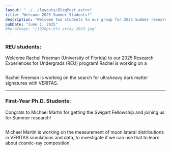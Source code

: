```yaml
---
layout: "../../layouts/BlogPost.astro"
title: "Welcome 2025 Summer Students!"
description: "Welcome two students to our group for 2025 Summer research projects!"
pubDate: "June 1, 2025"
#heroImage: "/1920px-Vts_array_2023.jpg"
---
```


<h3>REU students: </h3>
Welcome Rachel Freeman (University of Florida) to our 2025 Research Experiences for Undergrads (REU) program! 
Rachel is working on a 

<br>

<img
    src="/RachelFreeman.JPG"
    alt=""
/>
<figcaption>
    Rachel Freeman is working on the search for ultraheavy dark matter signatures with VERITAS. 
</figcaption>

<hr>

<h3>First-Year Ph.D. Students:</h3>
Congrats to Michael Martin for getting the Swigart Fellowship and joining us for Summer research! 

<br>


<img
    src="/Michael at lil black mtn square.jpg"
    alt=""
/>
<figcaption>
    Michael Martin is working on the measurement of muon lateral distributions in VERITAS simulations and data, to investigate if we can use that to learn about cosmic-ray composition. 
</figcaption>

